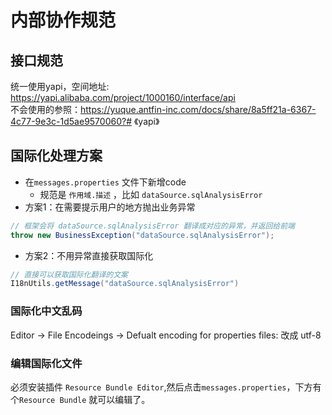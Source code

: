 # 内部协作规范
## 接口规范
统一使用yapi，空间地址: https://yapi.alibaba.com/project/1000160/interface/api   
不会使用的参照：https://yuque.antfin-inc.com/docs/share/8a5ff21a-6367-4c77-9e3c-1d5ae9570060?# 《yapi》
## 国际化处理方案
* 在`messages.properties` 文件下新增code
  * 规范是 `作用域.描述` ，比如 `dataSource.sqlAnalysisError`
* 方案1：在需要提示用户的地方抛出业务异常
```java
// 框架会将 dataSource.sqlAnalysisError 翻译成对应的异常，并返回给前端
throw new BusinessException("dataSource.sqlAnalysisError");
```
* 方案2：不用异常直接获取国际化
```java
// 直接可以获取国际化翻译的文案
I18nUtils.getMessage("dataSource.sqlAnalysisError")
```
### 国际化中文乱码
Editor -> File Encodeings -> Defualt encoding for properties files: 改成 utf-8
### 编辑国际化文件
必须安装插件 `Resource Bundle Editor`,然后点击`messages.properties`，下方有个`Resource Bundle` 就可以编辑了。